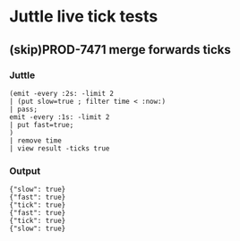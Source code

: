 # Juttle live tick tests

## (skip)PROD-7471 merge forwards ticks
### Juttle
    (emit -every :2s: -limit 2
    | (put slow=true ; filter time < :now:)
    | pass;
    emit -every :1s: -limit 2
    | put fast=true;
    )
    | remove time
    | view result -ticks true

### Output
    {"slow": true}
    {"fast": true}
    {"tick": true}
    {"fast": true}
    {"tick": true}
    {"slow": true}

